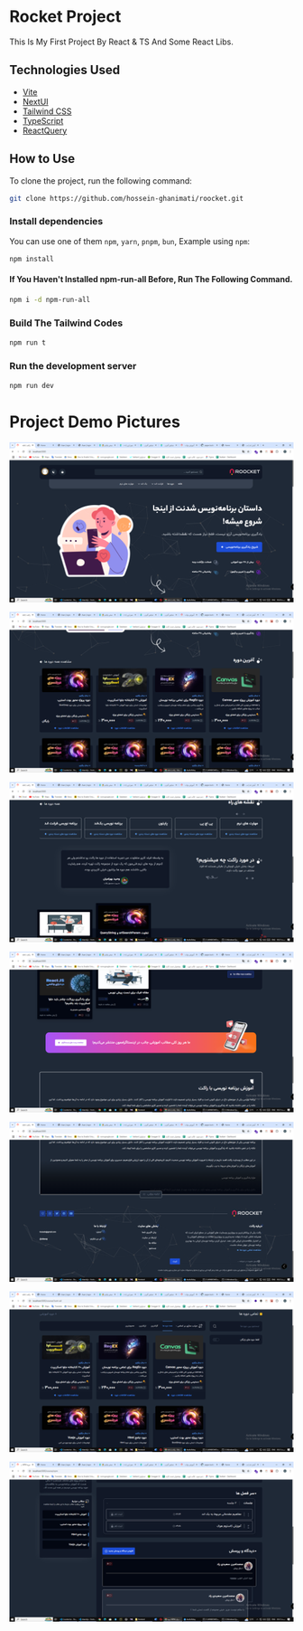 # Rocket Project

This Is My First Project By React & TS And Some React Libs.

## Technologies Used

- [Vite](https://vitejs.dev/guide/)
- [NextUI](https://nextui.org)
- [Tailwind CSS](https://tailwindcss.com)
- [TypeScript](https://www.typescriptlang.org)
- [ReactQuery](https://tanstack.com/query/latest/docs/framework/react/overview)

## How to Use

To clone the project, run the following command:

```bash
git clone https://github.com/hossein-ghanimati/roocket.git
```

### Install dependencies

You can use one of them `npm`, `yarn`, `pnpm`, `bun`, Example using `npm`:

```bash
npm install
```
#### If You Haven't Installed npm-run-all Before, Run The Following Command.

```bash
npm i -d npm-run-all
```

### Build The Tailwind Codes

```bash
npm run t
```
### Run the development server

```bash
npm run dev
```

# Project Demo Pictures
![Project Screenshot](https://raw.githubusercontent.com/hossein-ghanimati/roocket/refs/heads/main/demo/1.png)

![Project Screenshot](https://raw.githubusercontent.com/hossein-ghanimati/roocket/refs/heads/main/demo/2.png)

![Project Screenshot](https://raw.githubusercontent.com/hossein-ghanimati/roocket/refs/heads/main/demo/3.png)

![Project Screenshot](https://raw.githubusercontent.com/hossein-ghanimati/roocket/refs/heads/main/demo/4.png)

![Project Screenshot](https://raw.githubusercontent.com/hossein-ghanimati/roocket/refs/heads/main/demo/5.png)

![Project Screenshot](https://raw.githubusercontent.com/hossein-ghanimati/roocket/refs/heads/main/demo/6.png)

![Project Screenshot](https://raw.githubusercontent.com/hossein-ghanimati/roocket/refs/heads/main/demo/7.png)

